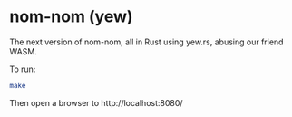 # nom-nom (yew)

The next version of nom-nom, all in Rust using yew.rs, abusing our friend WASM.

To run:

```sh
make
```

Then open a browser to http://localhost:8080/
